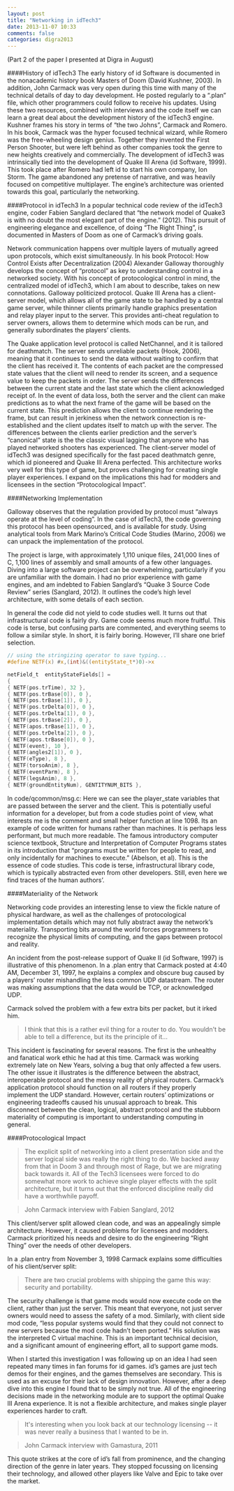 ```yaml
---
layout: post
title: "Networking in idTech3"
date: 2013-11-07 10:33
comments: false
categories: digra2013
---
```

(Part 2 of the paper I presented at Digra in August)

####History of idTech3
The early history of id Software is documented in the nonacademic history book Masters of Doom (David Kushner, 2003). In addition, John Carmack was very open during this time with many of the technical details of day to day development. He posted regularly to a “.plan” file, which other programmers could follow to receive his updates. Using these two resources, combined with interviews and the code itself we can learn a great deal about the development history of the idTech3 engine.
Kushner frames his story in terms of “the two Johns”, Carmack and Romero. In his book, Carmack was the hyper focused technical wizard, while Romero was the free-wheeling design genius. Together they invented the First Person Shooter, but were left behind as other companies took the genre to new heights creatively and commercially. The development of idTech3 was intrinsically tied into the development of Quake III Arena (id Software, 1999). This took place after Romero had left id to start his own company, Ion Storm. The game abandoned any pretense of narrative, and was heavily focused on competitive multiplayer. The engine’s architecture was oriented towards this goal, particularly the networking.

####Protocol in idTech3
In a popular technical code review of the idTech3 engine, coder Fabien Sanglard declared that “the network model of Quake3 is with no doubt the most elegant part of the engine.” (2012). This pursuit of engineering elegance and excellence, of doing “The Right Thing”, is documented in Masters of Doom as one of Carmack’s driving goals.

Network communication happens over multiple layers of mutually agreed upon protocols, which exist simultaneously. In his book Protocol: How Control Exists after Decentralization (2004) Alexander Galloway thoroughly develops the concept of “protocol” as key to understanding control in a networked society. With his concept of protocological control in mind, the centralized model of idTech3, which I am about to describe, takes on new connotations. Galloway politicized protocol. 
Quake III Arena has a client-server model, which allows all of the game state to be handled by a central game server, while thinner clients primarily handle graphics presentation and relay player input to the server. This provides anti-cheat regulation to server owners, allows them to determine which mods can be run, and generally subordinates the players’ clients. 

The Quake application level protocol is called NetChannel, and it is tailored for deathmatch. The server sends unreliable packets (Hook, 2006), meaning that it continues to send the data without waiting to confirm that the client has received it. The contents of each packet are the compressed state values that the client will need to render its screen, and a sequence value to keep the packets in order. The server sends the differences between the current state and the last state which the client acknowledged receipt of. In the event of data loss, both the server and the client can make predictions as to what the next frame of the game will be based on the current state. 
This prediction allows the client to continue rendering the frame, but can result in jerkiness when the network connection is re-established and the client updates itself to match up with the server. The differences between the clients earlier prediction and the server’s “canonical” state  is the the classic visual lagging that anyone who has played networked shooters has experienced.
The client-server model of idTech3 was designed specifically for the fast paced deathmatch genre, which id pioneered and Quake III Arena perfected. This architecture works very well for this type of game, but proves challenging for creating single player experiences. I expand on the implications this had for modders and licensees in the section “Protocological Impact”.


####Networking Implementation

Galloway observes that the regulation provided by protocol must “always operate at the level of coding”. In the case of idTech3, the code governing this protocol has been opensourced, and is available for study. Using analytical tools from Mark Marino’s Critical Code Studies (Marino, 2006) we can unpack the implementation of the protocol.

The project is large, with approximately 1,110 unique files, 241,000 lines of C, 1,100 lines of assembly and small amounts of a few other languages. Diving into a large software project can be overwhelming, particularly if you are unfamiliar with the domain. I had no prior experience with game engines, and am indebted to Fabien Sanglard’s “Quake 3 Source Code Review” series (Sanglard, 2012). It outlines the code’s high level architecture, with some details of each section. 

In general the code did not yield to code studies well. It turns out that infrastructural code is fairly dry. Game code seems much more fruitful. This code is terse, but confusing parts are commented, and everything seems to follow a similar style. In short, it is fairly boring. However, I’ll share one brief selection.

``` c
// using the stringizing operator to save typing...
#define NETF(x) #x,(int)&((entityState_t*)0)->x

netField_t  entityStateFields[] = 
{
{ NETF(pos.trTime), 32 },
{ NETF(pos.trBase[0]), 0 },
{ NETF(pos.trBase[1]), 0 },
{ NETF(pos.trDelta[0]), 0 },
{ NETF(pos.trDelta[1]), 0 },
{ NETF(pos.trBase[2]), 0 },
{ NETF(apos.trBase[1]), 0 },
{ NETF(pos.trDelta[2]), 0 },
{ NETF(apos.trBase[0]), 0 },
{ NETF(event), 10 },
{ NETF(angles2[1]), 0 },
{ NETF(eType), 8 },
{ NETF(torsoAnim), 8 },
{ NETF(eventParm), 8 },
{ NETF(legsAnim), 8 },
{ NETF(groundEntityNum), GENTITYNUM_BITS },
```

In code/qcommon/msg.c: Here we can see the player\_state variables that are passed between the server and the client. This is potentially useful information for a developer, but from a code studies point of view, what interests me is the comment and small helper function at line 1098. Its an example of code written for humans rather than machines. It is perhaps less performant, but much more readable. The famous introductory computer science textbook, Structure and Interpretation of Computer Programs states in its introduction that “programs must be written for people to read, and only incidentally for machines to execute.” (Abelson, et al). This is the essence of code studies. This code is terse, infrastructural library code, which is typically abstracted even from other developers. Still, even here we find traces of the human authors’.

####Materiality of the Network

Networking code provides an interesting lense to view the fickle nature of physical hardware, as well as the challenges of protocological implementation details which may not fully abstract away the network’s materiality. Transporting bits around the world forces programmers to recognize the physical limits of computing, and the gaps between protocol and reality.

An incident from the post-release support of Quake II (id Software, 1997) is illustrative of this phenomenon. In a .plan entry that Carmack posted at 4:40 AM, December 31, 1997, he explains a complex and obscure bug caused by a players’ router mishandling the less common UDP datastream. The router was making assumptions that the data would be TCP, or acknowledged UDP.

Carmack solved the problem with a few extra bits per packet, but it irked him.
> I think that this is a rather evil thing for a router to do.
> You wouldn't be able to tell a difference, but its the principle of it...

This incident is fascinating for several reasons. The first is the unhealthy and fanatical work ethic he had at this time. Carmack was working extremely late on New Years, solving a bug that only affected a few users.
The other issue it illustrates is the difference between the abstract, interoperable protocol and the messy reality of physical routers. Carmack’s application protocol should function on all routers if they properly implement the UDP standard. However, certain routers’ optimizations or engineering tradeoffs caused his unusual approach to break. This disconnect between the clean, logical, abstract protocol and the stubborn materiality of computing is important to understanding computing in general.

####Protocological Impact

> The explicit split of networking into a client presentation side and the server logical side was really the right thing to do. We backed away from that in Doom 3 and through most of Rage, but we are migrating back towards it.  All of the Tech3 licensees were forced to do somewhat more work to achieve single player effects with the split architecture, but it turns out that the enforced discipline really did have a worthwhile payoff.

> John Carmack interview with Fabien Sanglard, 2012

This client/server split allowed clean code, and was an appealingly simple architecture. However, it caused problems for licensees and modders. Carmack prioritized his needs and desire to do the engineering “Right Thing” over the needs of other developers.

In a .plan entry from November 3, 1998 Carmack explains some difficulties of his client/server split:

> There are two crucial problems with shipping the game this way: security and portability.

The security challenge is that game mods would now execute code on the client, rather than just the server. This meant that everyone, not just server owners would need to assess the safety of a mod. Similarly, with client side mod code, “less popular systems would find that they could not connect to new servers because the mod code hadn’t been ported.” His solution was the interpreted C virtual machine. This is an important technical decision, and a significant amount of engineering effort, all to support game mods.

When I started this investigation I was following up on an idea I had seen repeated many times in fan forums for id games. id’s games are just tech demos for their engines, and the games themselves are secondary. This is used as an excuse for their lack of design innovation. However, after a deep dive into this engine I found that to be simply not true. All of the engineering decisions made in the networking module are to support the optimal Quake III Arena experience. It is not a flexible architecture, and makes single player experiences harder to craft.

> It's interesting when you look back at our technology licensing -- it was never really a business that I wanted to be in.

> John Carmack interview with Gamastura, 2011

This quote strikes at the core of id’s fall from prominence, and the changing direction of the genre in later years. They stopped focussing on licensing their technology, and allowed other players like Valve and Epic to take over the market.
